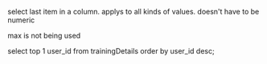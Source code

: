 select last item in a column. applys to all kinds of values. doesn't have to be numeric

max is not being used



select top 1 user_id from trainingDetails order by user_id desc;
